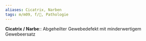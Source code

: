 ```yaml
---
aliases: Cicatrix, Narben
tags: m/m09, f/🧴, Pathologie
---
```

**Cicatrix / Narbe**:: Abgeheilter Gewebedefekt mit minderwertigem Gewebeersatz